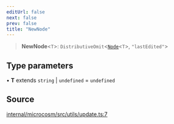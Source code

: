 ```yaml
---
editUrl: false
next: false
prev: false
title: "NewNode"
---
```


> **NewNode**\<`T`\>: `DistributiveOmit`\<[`Node`](Node.md)\<`T`\>, `"lastEdited"`\>

## Type parameters

• **T** extends `string` \| `undefined` = `undefined`

## Source

[internal/microcosm/src/utils/update.ts:7](https://github.com/nodenogg-in/alpha-p2p/blob/bd4a66e/internal/microcosm/src/utils/update.ts#L7)

